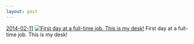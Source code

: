```yaml
---
layout: post
---
```


<p>
  <time><a href="/289">2014-02-11</a></time>
  <a href="/289"><img src="{{ site.assets_url }}/289-640.jpg" srcset="{{ site.assets_url }}/289-1280.jpg 1280w, {{ site.assets_url }}/289-960.jpg 960w, {{ site.assets_url }}/289-640.jpg 640w, {{ site.assets_url }}/289-320.jpg 320w" sizes="(min-width: 700px) 50vw, calc(100vw - 2rem)" alt="First day at a full-time job. This is my desk!" /></a>
  <span>First day at a full-time job. This is my desk!</span>
</p>

